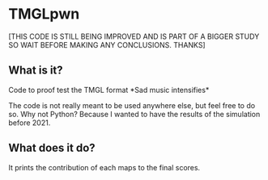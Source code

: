 # TMGLpwn

\[THIS CODE IS STILL BEING IMPROVED AND IS PART OF A BIGGER STUDY SO WAIT BEFORE MAKING ANY CONCLUSIONS. THANKS\]

## What is it?
Code to proof test the TMGL format \*Sad music intensifies\*

The code is not really meant to be used anywhere else, but feel free to do so.
Why not Python? Because I wanted to have the results of the simulation before 2021.

## What does it do?
It prints the contribution of each maps to the final scores.
